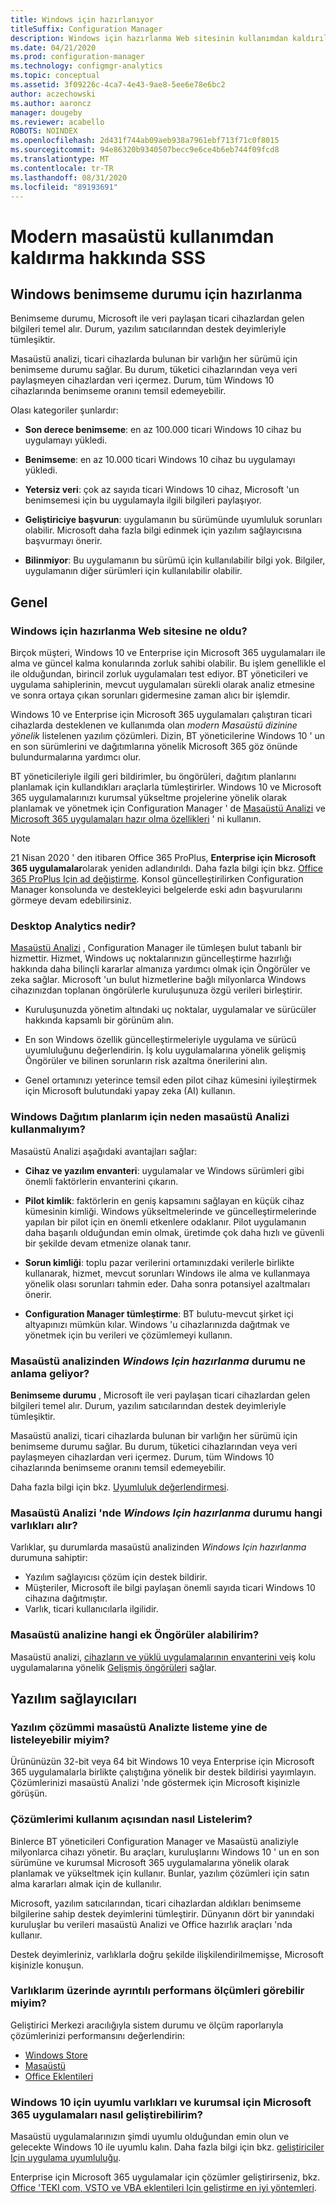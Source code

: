 ```yaml
---
title: Windows için hazırlanıyor
titleSuffix: Configuration Manager
description: Windows için hazırlanma Web sitesinin kullanımdan kaldırılması hakkında
ms.date: 04/21/2020
ms.prod: configuration-manager
ms.technology: configmgr-analytics
ms.topic: conceptual
ms.assetid: 3f09226c-4ca7-4e43-9ae8-5ee6e78e6bc2
author: aczechowski
ms.author: aaroncz
manager: dougeby
ms.reviewer: acabello
ROBOTS: NOINDEX
ms.openlocfilehash: 2d431f744ab09aeb938a7961ebf713f71c0f8015
ms.sourcegitcommit: 94e86320b9340507becc9e6ce4b6eb744f09fcd8
ms.translationtype: MT
ms.contentlocale: tr-TR
ms.lasthandoff: 08/31/2020
ms.locfileid: "89193691"
---
```

# <a name="ready-for-modern-desktop-retirement-faq"></a>Modern masaüstü kullanımdan kaldırma hakkında SSS

<!-- placeholder -->

## <a name="ready-for-windows-adoption-status"></a>Windows benimseme durumu için hazırlanma

Benimseme durumu, Microsoft ile veri paylaşan ticari cihazlardan gelen bilgileri temel alır. Durum, yazılım satıcılarından destek deyimleriyle tümleşiktir.

Masaüstü analizi, ticari cihazlarda bulunan bir varlığın her sürümü için benimseme durumu sağlar. Bu durum, tüketici cihazlarından veya veri paylaşmeyen cihazlardan veri içermez. Durum, tüm Windows 10 cihazlarında benimseme oranını temsil edemeyebilir.

Olası kategoriler şunlardır:

- **Son derece benimseme**: en az 100.000 ticari Windows 10 cihaz bu uygulamayı yükledi.

- **Benimseme**: en az 10.000 ticari Windows 10 cihaz bu uygulamayı yükledi.

- **Yetersiz veri**: çok az sayıda ticari Windows 10 cihaz, Microsoft 'un benimsemesi için bu uygulamayla ilgili bilgileri paylaşıyor.

- **Geliştiriciye başvurun**: uygulamanın bu sürümünde uyumluluk sorunları olabilir. Microsoft daha fazla bilgi edinmek için yazılım sağlayıcısına başvurmayı önerir.

- **Bilinmiyor**: Bu uygulamanın bu sürümü için kullanılabilir bilgi yok. Bilgiler, uygulamanın diğer sürümleri için kullanılabilir olabilir.

## <a name="general"></a>Genel

### <a name="what-happened-to-the-ready-for-windows-website"></a>Windows için hazırlanma Web sitesine ne oldu?

Birçok müşteri, Windows 10 ve Enterprise için Microsoft 365 uygulamaları ile alma ve güncel kalma konularında zorluk sahibi olabilir. Bu işlem genellikle el ile olduğundan, birincil zorluk uygulamaları test ediyor. BT yöneticileri ve uygulama sahiplerinin, mevcut uygulamaları sürekli olarak analiz etmesine ve sonra ortaya çıkan sorunları gidermesine zaman alıcı bir işlemdir.

Windows 10 ve Enterprise için Microsoft 365 uygulamaları çalıştıran ticari cihazlarda desteklenen ve kullanımda olan *modern Masaüstü dizinine yönelik* listelenen yazılım çözümleri. Dizin, BT yöneticilerine Windows 10 ' un en son sürümlerini ve dağıtımlarına yönelik Microsoft 365 göz önünde bulundurmalarına yardımcı olur.

BT yöneticileriyle ilgili geri bildirimler, bu öngörüleri, dağıtım planlarını planlamak için kullandıkları araçlarla tümleştirirler. Windows 10 ve Microsoft 365 uygulamalarınızı kurumsal yükseltme projelerine yönelik olarak planlamak ve yönetmek için Configuration Manager ' de [Masaüstü Analizi](https://aka.ms/dadocs) ve [Microsoft 365 uygulamaları hazır olma özellikleri](/deployoffice/readiness-tools#office-365-proplus-readiness-features-in-configuration-manager-current-branch) ' ni kullanın. 

> [!Note]
> 21 Nisan 2020 ' den itibaren Office 365 ProPlus, **Enterprise için Microsoft 365 uygulamalar**olarak yeniden adlandırıldı. Daha fazla bilgi için bkz. [Office 365 ProPlus Için ad değiştirme](/deployoffice/name-change). Konsol güncelleştirilirken Configuration Manager konsolunda ve destekleyici belgelerde eski adın başvurularını görmeye devam edebilirsiniz.

### <a name="what-is-desktop-analytics"></a>Desktop Analytics nedir?

[Masaüstü Analizi](https://aka.ms/dadocs) , Configuration Manager ile tümleşen bulut tabanlı bir hizmettir. Hizmet, Windows uç noktalarınızın güncelleştirme hazırlığı hakkında daha bilinçli kararlar almanıza yardımcı olmak için Öngörüler ve zeka sağlar. Microsoft 'un bulut hizmetlerine bağlı milyonlarca Windows cihazınızdan toplanan öngörülerle kuruluşunuza özgü verileri birleştirir.

-    Kuruluşunuzda yönetim altındaki uç noktalar, uygulamalar ve sürücüler hakkında kapsamlı bir görünüm alın.

-    En son Windows özellik güncelleştirmeleriyle uygulama ve sürücü uyumluluğunu değerlendirin. İş kolu uygulamalarına yönelik gelişmiş Öngörüler ve bilinen sorunların risk azaltma önerilerini alın.

-    Genel ortamınızı yeterince temsil eden pilot cihaz kümesini iyileştirmek için Microsoft bulutundaki yapay zeka (AI) kullanın.

### <a name="why-should-i-use-desktop-analytics-for-my-windows-deployment-plans"></a>Windows Dağıtım planlarım için neden masaüstü Analizi kullanmalıyım?

Masaüstü Analizi aşağıdaki avantajları sağlar:

-    **Cihaz ve yazılım envanteri**: uygulamalar ve Windows sürümleri gibi önemli faktörlerin envanterini çıkarın.

-    **Pilot kimlik**: faktörlerin en geniş kapsamını sağlayan en küçük cihaz kümesinin kimliği. Windows yükseltmelerinde ve güncelleştirmelerinde yapılan bir pilot için en önemli etkenlere odaklanır. Pilot uygulamanın daha başarılı olduğundan emin olmak, üretimde çok daha hızlı ve güvenli bir şekilde devam etmenize olanak tanır.

-    **Sorun kimliği**: toplu pazar verilerini ortamınızdaki verilerle birlikte kullanarak, hizmet, mevcut sorunları Windows ile alma ve kullanmaya yönelik olası sorunları tahmin eder. Daha sonra potansiyel azaltmaları önerir.

-    **Configuration Manager tümleştirme**: BT bulutu-mevcut şirket içi altyapınızı mümkün kılar. Windows 'u cihazlarınızda dağıtmak ve yönetmek için bu verileri ve çözümlemeyi kullanın.

### <a name="what-does-the-ready-for-windows-status-mean-in-desktop-analytics"></a>Masaüstü analizinden *Windows Için hazırlanma* durumu ne anlama geliyor?

**Benimseme durumu** , Microsoft ile veri paylaşan ticari cihazlardan gelen bilgileri temel alır. Durum, yazılım satıcılarından destek deyimleriyle tümleşiktir.

Masaüstü analizi, ticari cihazlarda bulunan bir varlığın her sürümü için benimseme durumu sağlar. Bu durum, tüketici cihazlarından veya veri paylaşmeyen cihazlardan veri içermez. Durum, tüm Windows 10 cihazlarında benimseme oranını temsil edemeyebilir.

Daha fazla bilgi için bkz. [Uyumluluk değerlendirmesi](compat-assessment.md).

### <a name="what-assets-get-the-ready-for-windows-status-in-desktop-analytics"></a>Masaüstü Analizi 'nde *Windows Için hazırlanma* durumu hangi varlıkları alır? 

Varlıklar, şu durumlarda masaüstü analizinden *Windows Için hazırlanma* durumuna sahiptir:

-    Yazılım sağlayıcısı çözüm için destek bildirir.
-    Müşteriler, Microsoft ile bilgi paylaşan önemli sayıda ticari Windows 10 cihazına dağıtmıştır.
-    Varlık, ticari kullanıcılarla ilgilidir.

### <a name="what-additional-insights-do-i-get-in-desktop-analytics"></a>Masaüstü analizine hangi ek Öngörüler alabilirim?

Masaüstü analizi, [cihazların ve yüklü uygulamalarının envanterini ve](about-assets.md)iş kolu uygulamalarına yönelik [Gelişmiş öngörüleri](compat-assessment.md#advanced-insights) sağlar. 

## <a name="software-providers"></a>Yazılım sağlayıcıları

### <a name="can-i-still-list-my-software-solution-in-desktop-analytics"></a>Yazılım çözümmi masaüstü Analizte listeme yine de listeleyebilir miyim?

Ürününüzün 32-bit veya 64 bit Windows 10 veya Enterprise için Microsoft 365 uygulamalarla birlikte çalıştığına yönelik bir destek bildirisi yayımlayın. Çözümlerinizi masaüstü Analizi 'nde göstermek için Microsoft kişinizle görüşün.

### <a name="how-can-listing-my-solutions-benefit-me"></a>Çözümlerimi kullanım açısından nasıl Listelerim?

Binlerce BT yöneticileri Configuration Manager ve Masaüstü analiziyle milyonlarca cihazı yönetir. Bu araçları, kuruluşlarını Windows 10 ' un en son sürümüne ve kurumsal Microsoft 365 uygulamalarına yönelik olarak planlamak ve yükseltmek için kullanır. Bunlar, yazılım çözümleri için satın alma kararları almak için de kullanılır.

Microsoft, yazılım satıcılarından, ticari cihazlardan aldıkları benimseme bilgilerine sahip destek deyimlerini tümleştirir. Dünyanın dört bir yanındaki kuruluşlar bu verileri masaüstü Analizi ve Office hazırlık araçları 'nda kullanır. 

Destek deyimleriniz, varlıklarla doğru şekilde ilişkilendirilmemişse, Microsoft kişinizle konuşun.

### <a name="can-i-see-detailed-performance-metrics-on-my-assets"></a>Varlıklarım üzerinde ayrıntılı performans ölçümleri görebilir miyim?

Geliştirici Merkezi aracılığıyla sistem durumu ve ölçüm raporlarıyla çözümlerinizi performansını değerlendirin: 

- [Windows Store](/windows/uwp/publish/health-report)
- [Masaüstü](/windows/desktop/appxpkg/windows-desktop-application-program)
- [Office Eklentileri](/office/dev/store/update-unpublish-and-view-metrics) 

### <a name="how-can-i-develop-compatible-assets-for-windows-10-and-microsoft-365-apps-for-enterprise"></a>Windows 10 için uyumlu varlıkları ve kurumsal için Microsoft 365 uygulamaları nasıl geliştirebilirim?

Masaüstü uygulamalarınızın şimdi uyumlu olduğundan emin olun ve gelecekte Windows 10 ile uyumlu kalın. Daha fazla bilgi için bkz. [geliştiriciler Için uygulama uyumluluğu](https://developer.microsoft.com/windows/desktop/app-compatibility).

Enterprise için Microsoft 365 uygulamalar için çözümler geliştirirseniz, bkz. [Office 'TEKI com, VSTO ve VBA eklentileri Için geliştirme en iyi yöntemleri](/visualstudio/vsto/development-best-practices-for-com-vsto-and-vba-add-ins-in-office).